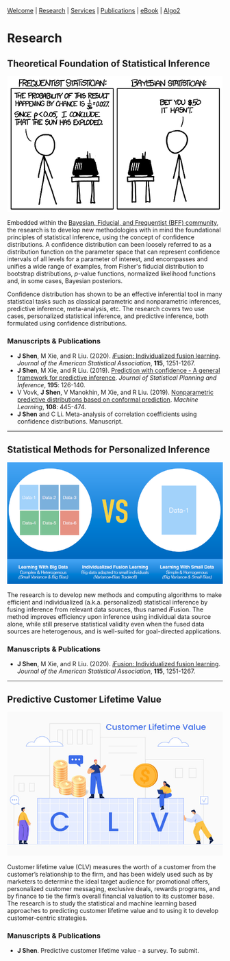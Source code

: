[Welcome](/index) | [Research](/research) | [Services](/services) | [Publications](https://scholar.google.com/citations?user=itO_fw8AAAAJ&hl=en) | [eBook]() | [Algo2](https://thealgoschoice.mobirisesite.com/main.html)

# Research

## Theoretical Foundation of Statistical Inference

<img src="images/bff.png?raw=true" width="600"/>

Embedded within the [Bayesian, Fiducial, and Frequentist (BFF) community](http://bff-stat.org/), the research is to develop new methodologies with in mind the foundational principles of statistical inference, using the concept of confidence distributions. A confidence distribution can been loosely referred to as a distribution function on the parameter space that can represent confidence intervals of all levels for a parameter of interest, and encompasses and unifies a wide range of examples, from Fisher's fiducial distribution to bootstrap distributions, *p*-value functions, normalized likelihood functions and, in some cases, Bayesian posteriors.

Confidence distribution has shown to be an effective inferential tool in many statistical tasks such as classical parametric and nonparametric inferences, predictive inference, meta-analysis, etc. The research covers two use cases, personalized statistical inference, and predictive inference, both formulated using confidence distributions.
 
### Manuscripts & Publications
- **J Shen**, M Xie, and R Liu. (2020). [*i*Fusion: Individualized fusion learning](https://amstat.tandfonline.com/doi/abs/10.1080/01621459.2019.1672557#.XciGbJJKg6U). *Journal of the American Statistical Association*, **115**, 1251-1267.
- **J Shen**, M Xie, and R Liu. (2019). [Prediction with confidence - A general framework for predictive inference](https://www.sciencedirect.com/science/article/abs/pii/S0378375817301696). *Journal of Statistical Planning and Inference*, **195**: 126-140.
- V Vovk, **J Shen**, V Manokhin, M Xie, and R Liu. (2019). [Nonparametric predictive distributions based on conformal prediction](https://link.springer.com/article/10.1007/s10994-018-5755-8). *Machine Learning*, **108**: 445-474. 
- **J Shen** and C Li. Meta-analysis of correlation coefficients using confidence distributions. Manuscript.

---

## Statistical Methods for Personalized Inference

<img src="images/idea.png?raw=true" width="600"/>

The research is to develop new methods and computing algorithms to make efficient and individualized (a.k.a. personalized) statistical inference by fusing inference from relevant data sources, thus named *i*Fusion. The method improves efficiency upon inference using individual data source alone, while still preserve statistical validity even when the fused data sources are heterogenous, and is well-suited for goal-directed applications.

### Manuscripts & Publications
- **J Shen**, M Xie, and R Liu. (2020). [*i*Fusion: Individualized fusion learning](https://amstat.tandfonline.com/doi/abs/10.1080/01621459.2019.1672557#.XciGbJJKg6U). *Journal of the American Statistical Association*, **115**, 1251-1267.

---

## Predictive Customer Lifetime Value

<img src="images/clv.jpeg?raw=true" width="600"/>

Customer lifetime value (CLV) measures the worth of a customer from the customer’s relationship to the firm, and has been widely used such as by marketers to determine the ideal target audience for promotional offers, personalized customer messaging, exclusive deals, rewards programs, and by finance to tie the firm’s overall financial valuation to its customer base. The research is to study the statistical and machine learning based approaches to predicting customer lifetime value and to using it to develop customer-centric strategies.

### Manuscripts & Publications
- **J Shen**. Predictive customer lifetime value - a survey. To submit.


<!---

## Machine Learning Applications in U.S. Treasury Market

<img src="images/ust.jpeg?raw=true" width="600"/>

The research is to apply machine learning methods in predicting the U.S. Treasury market, for different types of prediction targets including Treasury yield curve, yield spread, bond future price, and bond risk premia, at various timescales from intraday to yearly. 

### Manuscripts & Publications
- **J Shen**. A survey of machine learning applications in forecasting Treasury market. To be available at arXiv.org.

### Manuscripts

- **J Shen** and C Li. Meta-analysis of correlation coefficients using confidence distributions. 
- **J Shen** and M Xie. Discrepant posterior phenomenon: what can we learn from it?
- T Yan, **J Shen**, and Y Yang. Fast algorithm for grouping genotype combinations with application to multiple-locus association analyses.
- **J Shen**, and J Shi. Forecasting soccer game results using ordinal logistic regression models and a gambling strategy.
-->
